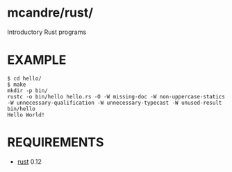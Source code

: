 # mcandre/rust/

Introductory Rust programs

# EXAMPLE

```
$ cd hello/
$ make
mkdir -p bin/
rustc -o bin/hello hello.rs -O -W missing-doc -W non-uppercase-statics -W unnecessary-qualification -W unnecessary-typecast -W unused-result
bin/hello
Hello World!
```

# REQUIREMENTS

* [rust](http://www.rust-lang.org/) 0.12
